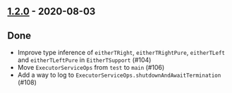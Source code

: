 ## [1.2.0](https://github.com/Kevin-Lee/effectie/issues?utf8=%E2%9C%93&q=is%3Aissue+is%3Aclosed+milestone%3A%22milestone7%22) - 2020-08-03

## Done
* Improve type inference of `eitherTRight`, `eitherTRightPure`, `eitherTLeft` and `eitherTLeftPure` in `EitherTSupport` (#104)
* Move `ExecutorServiceOps` from `test` to `main` (#106)
* Add a way to log to `ExecutorServiceOps.shutdownAndAwaitTermination` (#108)
